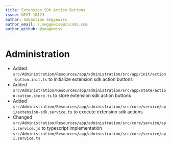 ```yaml
---
title: Extension SDK Action Buttons
issue: NEXT-18123
author: Sebastian Seggewiss
author_email: s.seggewiss@cicada.com
author_github: @seggewiss
---
```

# Administration
* Added `src/Administration/Resources/app/administration/src/app/init/action-button.init.ts` to initialize extension sdk action buttons
* Added `src/Administration/Resources/app/administration/src/app/state/action-button.store.ts` to store extension sdk action buttons
* Added `src/Administration/Resources/app/administration/src/core/service/api/extension-sdk.service.ts` to execute extension sdk actions
* Changed `src/Administration/Resources/app/administration/src/core/service/api.service.js` to typescript implementation `src/Administration/Resources/app/administration/src/core/service/api.service.ts`
